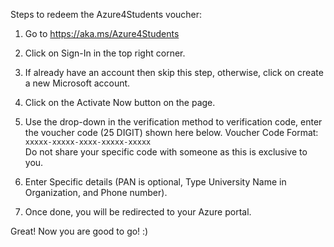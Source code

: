 Steps to redeem the Azure4Students voucher: 

1. Go to https://aka.ms/Azure4Students 

2. Click on Sign-In in the top right corner. 

3. If already have an account then skip this step, otherwise, click on create a new Microsoft account. 

4. Click on the Activate Now button on the page. 

5. Use the drop-down in the verification method to verification code, enter the voucher code (25 DIGIT) shown here below. 
Voucher Code Format: 
`xxxxx-xxxxx-xxxx-xxxxx-xxxxx`
<br />Do not share your specific code with someone as this is exclusive to you. 

6. Enter Specific details (PAN is optional, Type University Name in Organization, and Phone number). 

7. Once done, you will be redirected to your Azure portal.

Great! Now you are good to go! :) 
